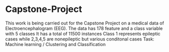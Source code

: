# Capstone-Project
This work is being carried out for the Capstone Project on a medical data of Electroencephalogram (EEG). 
The data has 178 feature and a class variable with 5 classes 
It has a total of 11500 instances
Class 1 represents epileptic cases while 2,3,4,5 are nonepileptic but various conditonal cases
Task: Machine learning / Clustering and Classification 
